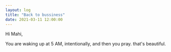 ```yaml
---
layout: log
title: "Back to bussiness"
date: 2021-03-11 12:00:00
---
```


Hi Mahi,

You are waking up at 5 AM, intentionally, and then you pray. that's beautiful.
